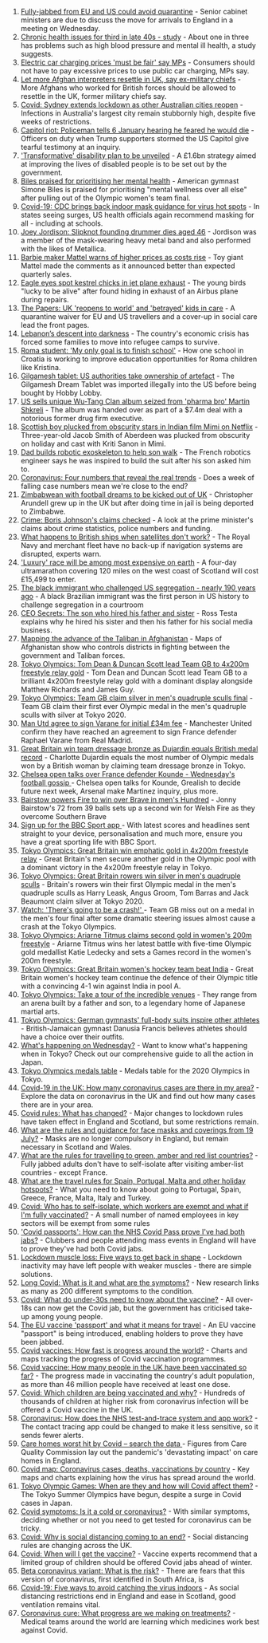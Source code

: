 1. [Fully-jabbed from EU and US could avoid quarantine](https://www.bbc.co.uk/news/uk-57992929) - Senior cabinet ministers are due to discuss the move for arrivals to England in a meeting on Wednesday.
2. [Chronic health issues for third in late 40s - study](https://www.bbc.co.uk/news/health-57982476) - About one in three has problems such as high blood pressure and mental ill health, a study suggests.
3. [Electric car charging prices 'must be fair' say MPs](https://www.bbc.co.uk/news/business-57963912) - Consumers should not have to pay excessive prices to use public car charging, MPs say.
4. [Let more Afghan interpreters resettle in UK, say ex-military chiefs](https://www.bbc.co.uk/news/uk-57990020) - More Afghans who worked for British forces should be allowed to resettle in the UK, former military chiefs say.
5. [Covid: Sydney extends lockdown as other Australian cities reopen](https://www.bbc.co.uk/news/world-australia-57993337) - Infections in Australia's largest city remain stubbornly high, despite five weeks of restrictions.
6. [Capitol riot: Policeman tells 6 January hearing he feared he would die](https://www.bbc.co.uk/news/world-us-canada-57989578) - Officers on duty when Trump supporters stormed the US Capitol give tearful testimony at an inquiry.
7. ['Transformative' disability plan to be unveiled](https://www.bbc.co.uk/news/disability-57987803) - A £1.6bn strategy aimed at improving the lives of disabled people is to be set out by the government.
8. [Biles praised for prioritising her mental health](https://www.bbc.co.uk/sport/olympics/57992327) - American gymnast Simone Biles is praised for prioritising "mental wellness over all else" after pulling out of the Olympic women's team final.
9. [Covid-19: CDC brings back indoor mask guidance for virus hot spots](https://www.bbc.co.uk/news/world-us-canada-57989777) - In states seeing surges, US health officials again recommend masking for all - including at schools.
10. [Joey Jordison: Slipknot founding drummer dies aged 46](https://www.bbc.co.uk/news/world-us-canada-57993121) - Jordison was a member of the mask-wearing heavy metal band and also performed with the likes of Metallica.
11. [Barbie maker Mattel warns of higher prices as costs rise](https://www.bbc.co.uk/news/business-57993497) - Toy giant Mattel made the comments as it announced better than expected quarterly sales.
12. [Eagle eyes spot kestrel chicks in jet plane exhaust](https://www.bbc.co.uk/news/uk-wales-57992207) - The young birds "lucky to be alive" after found hiding in exhaust of an Airbus plane during repairs.
13. [The Papers: UK 'reopens to world' and 'betrayed' kids in care](https://www.bbc.co.uk/news/blogs-the-papers-57992717) - A quarantine waiver for EU and US travellers and a cover-up in social care lead the front pages.
14. [Lebanon’s descent into darkness](https://www.bbc.co.uk/news/world-middle-east-57988693) - The country's economic crisis has forced some families to move into refugee camps to survive.
15. [Roma student: 'My only goal is to finish school'](https://www.bbc.co.uk/news/world-europe-57978365) - How one school in Croatia is working to improve education opportunities for Roma children like Kristina.
16. [Gilgamesh tablet: US authorities take ownership of artefact](https://www.bbc.co.uk/news/world-us-canada-57992957) - The Gilgamesh Dream Tablet was imported illegally into the US before being bought by Hobby Lobby.
17. [US sells unique Wu-Tang Clan album seized from 'pharma bro' Martin Shkreli](https://www.bbc.co.uk/news/world-us-canada-57992807) - The album was handed over as part of a $7.4m deal with a notorious former drug firm executive.
18. [Scottish boy plucked from obscurity stars in Indian film Mimi on Netflix](https://www.bbc.co.uk/news/uk-scotland-north-east-orkney-shetland-57983621) - Three-year-old Jacob Smith of Aberdeen was plucked from obscurity on holiday and cast with Kriti Sanon in Mimi.
19. [Dad builds robotic exoskeleton to help son walk](https://www.bbc.co.uk/news/world-europe-57985857) - The French robotics engineer says he was inspired to build the suit after his son asked him to.
20. [Coronavirus: Four numbers that reveal the real trends](https://www.bbc.co.uk/news/health-57984170) - Does a week of falling case numbers mean we're close to the end?
21. [Zimbabwean with football dreams to be kicked out of UK](https://www.bbc.co.uk/news/world-africa-57917683) - Christopher Arundell grew up in the UK but after doing time in jail is being deported to Zimbabwe.
22. [Crime: Boris Johnson's claims checked](https://www.bbc.co.uk/news/57987932) - A look at the prime minister's claims about crime statistics, police numbers and funding.
23. [What happens to British ships when satellites don't work?](https://www.bbc.co.uk/news/uk-politics-57440787) - The Royal Navy and merchant fleet have no back-up if navigation systems are disrupted, experts warn.
24. ['Luxury' race will be among most expensive on earth](https://www.bbc.co.uk/news/uk-scotland-57975285) - A four-day ultramarathon covering 120 miles on the west coast of Scotland will cost £15,499 to enter.
25. [The black immigrant who challenged US segregation - nearly 190 years ago](https://www.bbc.co.uk/news/world-us-canada-57946802) - A black Brazilian immigrant was the first person in US history to challenge segregation in a courtroom
26. [CEO Secrets: The son who hired his father and sister](https://www.bbc.co.uk/news/business-57968798) - Ross Testa explains why he hired his sister and then his father for his social media business.
27. [Mapping the advance of the Taliban in Afghanistan](https://www.bbc.co.uk/news/world-asia-57933979) - Maps of Afghanistan show who controls districts in fighting between the government and Taliban forces.
28. [Tokyo Olympics: Tom Dean & Duncan Scott lead Team GB to 4x200m freestyle relay gold](https://www.bbc.co.uk/sport/av/olympics/57993136) - Tom Dean and Duncan Scott lead Team GB to a brilliant 4x200m freestyle relay gold with a dominant display alongside Matthew Richards and James Guy.
29. [Tokyo Olympics: Team GB claim silver in men's quadruple sculls final](https://www.bbc.co.uk/sport/av/olympics/57993127) - Team GB claim their first ever Olympic medal in the men's quadruple sculls with silver at Tokyo 2020.
30. [Man Utd agree to sign Varane for initial £34m fee](https://www.bbc.co.uk/sport/football/57885665) - Manchester United confirm they have reached an agreement to sign France defender Raphael Varane from Real Madrid.
31. [Great Britain win team dressage bronze as Dujardin equals British medal record](https://www.bbc.co.uk/sport/olympics/57982071) - Charlotte Dujardin equals the most number of Olympic medals won by a British woman by claiming team dressage bronze in Tokyo.
32. [Chelsea open talks over France defender Kounde - Wednesday's football gossip    ](https://www.bbc.co.uk/sport/57988298) - Chelsea open talks for Kounde, Grealish to decide future next week, Arsenal make Martinez inquiry, plus more.
33. [Bairstow powers Fire to win over Brave in men's Hundred](https://www.bbc.co.uk/sport/cricket/57989497) - Jonny Bairstow's 72 from 39 balls sets up a second win for Welsh Fire as they overcome Southern Brave
34. [Sign up for the BBC Sport app ](https://www.bbc.co.uk/sport/35176037) - With latest scores and headlines sent straight to your device, personalisation and much more, ensure you have a great sporting life with BBC Sport.
35. [Tokyo Olympics: Great Britain win emphatic gold in 4x200m freestyle relay](https://www.bbc.co.uk/sport/olympics/57993545) - Great Britain's men secure another gold in the Olympic pool with a dominant victory in the 4x200m freestyle relay in Tokyo.
36. [Tokyo Olympics: Great Britain rowers win silver in men's quadruple sculls](https://www.bbc.co.uk/sport/olympics/57993357) - Britain's rowers win their first Olympic medal in the men's quadruple sculls as Harry Leask, Angus Groom, Tom Barras and Jack Beaumont claim silver at Tokyo 2020.
37. [Watch: 'There's going to be a crash!' ](https://www.bbc.co.uk/sport/av/olympics/57993587) - Team GB miss out on a medal in the men's four final after some dramatic steering issues almost cause a crash at the Tokyo Olympics.
38. [Tokyo Olympics: Ariarne Titmus claims second gold in women's 200m freestyle](https://www.bbc.co.uk/sport/olympics/57993537) - Ariarne Titmus wins her latest battle with five-time Olympic gold medallist Katie Ledecky and sets a Games record in the women's 200m freestyle.
39. [Tokyo Olympics: Great Britain women's hockey team beat India](https://www.bbc.co.uk/sport/olympics/57993477) - Great Britain women's hockey team continue the defence of their Olympic title with a convincing 4-1 win against India in pool A.
40. [Tokyo Olympics: Take a tour of the incredible venues](https://www.bbc.co.uk/news/world-asia-57981049) - They range from an arena built by a father and son, to a legendary home of Japanese martial arts.
41. [Tokyo Olympics: German gymnasts' full-body suits inspire other athletes](https://www.bbc.co.uk/news/world-57978134) - British-Jamaican gymnast Danusia Francis believes athletes should have a choice over their outfits.
42. [What's happening on Wednesday?](https://www.bbc.co.uk/sport/olympics/57778808) - Want to know what's happening when in Tokyo? Check out our comprehensive guide to all the action in Japan.
43. [Tokyo Olympics medals table](https://www.bbc.co.uk/sport/olympics/57836709) - Medals table for the 2020 Olympics in Tokyo.
44. [Covid-19 in the UK: How many coronavirus cases are there in my area?](https://www.bbc.co.uk/news/uk-51768274) - Explore the data on coronavirus in the UK and find out how many cases there are in your area.
45. [Covid rules: What has changed?](https://www.bbc.co.uk/news/explainers-52530518) - Major changes to lockdown rules have taken effect in England and Scotland, but some restrictions remain.
46. [What are the rules and guidance for face masks and coverings from 19 July?](https://www.bbc.co.uk/news/health-51205344) - Masks are no longer compulsory in England, but remain necessary in Scotland and Wales.
47. [What are the rules for travelling to green, amber and red list countries?](https://www.bbc.co.uk/news/explainers-52544307) - Fully jabbed adults don't have to self-isolate after visiting amber-list countries - except France.
48. [What are the travel rules for Spain, Portugal, Malta and other holiday hotspots?](https://www.bbc.co.uk/news/explainers-56997931) - What you need to know about going to Portugal, Spain, Greece, France, Malta, Italy and Turkey.
49. [Covid: Who has to self-isolate, which workers are exempt and what if I'm fully vaccinated?](https://www.bbc.co.uk/news/explainers-54239922) - A small number of named employees in key sectors will be exempt from some rules
50. ['Covid passports': How can the NHS Covid Pass prove I've had both jabs?](https://www.bbc.co.uk/news/explainers-55718553) - Clubbers and people attending mass events in England will have to prove they've had both Covid jabs.
51. [Lockdown muscle loss: Five ways to get back in shape](https://www.bbc.co.uk/news/uk-56887390) - Lockdown inactivity may have left people with weaker muscles - there are simple solutions.
52. [Long Covid: What is it and what are the symptoms?](https://www.bbc.co.uk/news/health-57833394) - New research links as many as 200 different symptoms to the condition.
53. [Covid: What do under-30s need to know about the vaccine?](https://www.bbc.co.uk/news/health-57273875) - All over-18s can now get the Covid jab, but the government has criticised take-up among young people.
54. [The EU vaccine 'passport' and what it means for travel](https://www.bbc.co.uk/news/explainers-57665765) - An EU vaccine "passport" is being introduced, enabling holders to prove they have been jabbed.
55. [Covid vaccines: How fast is progress around the world?](https://www.bbc.co.uk/news/world-56237778) - Charts and maps tracking the progress of Covid vaccination programmes.
56. [Covid vaccine: How many people in the UK have been vaccinated so far?](https://www.bbc.co.uk/news/health-55274833) - The progress made in vaccinating the country's adult population, as more than 46 million people have received at least one dose.
57. [Covid: Which children are being vaccinated and why?](https://www.bbc.co.uk/news/health-57888429) - Hundreds of thousands of children at higher risk from coronavirus infection will be offered a Covid vaccine in the UK.
58. [Coronavirus: How does the NHS test-and-trace system and app work?](https://www.bbc.co.uk/news/explainers-52442754) - The contact tracing app could be changed to make it less sensitive, so it sends fewer alerts.
59. [Care homes worst hit by Covid – search the data ](https://www.bbc.co.uk/news/uk-politics-57905821) - Figures from Care Quality Commission lay out the pandemic's 'devastating impact' on care homes in England.
60. [Covid map: Coronavirus cases, deaths, vaccinations by country](https://www.bbc.co.uk/news/world-51235105) - Key maps and charts explaining how the virus has spread around the world.
61. [Tokyo Olympic Games: When are they and how will Covid affect them?](https://www.bbc.co.uk/news/world-asia-57240044) - The Tokyo Summer Olympics have begun, despite a surge in Covid cases in Japan.
62. [Covid symptoms: Is it a cold or coronavirus?](https://www.bbc.co.uk/news/health-54145299) - With similar symptoms, deciding whether or not you need to get tested for coronavirus can be tricky.
63. [Covid: Why is social distancing coming to an end?](https://www.bbc.co.uk/news/uk-51506729) - Social distancing rules are changing across the UK.
64. [Covid: When will I get the vaccine?](https://www.bbc.co.uk/news/health-55045639) - Vaccine experts recommend that a limited group of children should be offered Covid jabs ahead of winter.
65. [Beta coronavirus variant: What is the risk?](https://www.bbc.co.uk/news/health-55534727) - There are fears that this version of coronavirus, first identified in South Africa, is
66. [Covid-19: Five ways to avoid catching the virus indoors](https://www.bbc.co.uk/news/explainers-53917432) - As social distancing restrictions end in England and ease in Scotland, good ventilation remains vital.
67. [Coronavirus cure: What progress are we making on treatments?](https://www.bbc.co.uk/news/health-52354520) - Medical teams around the world are learning which medicines work best against Covid.
